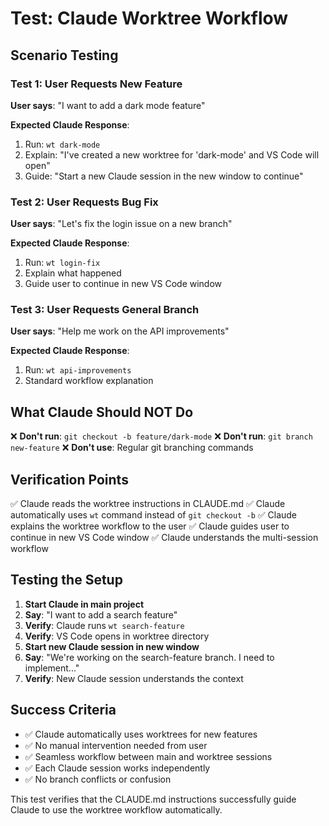 # Test: Claude Worktree Workflow

## Scenario Testing

### Test 1: User Requests New Feature

**User says**: "I want to add a dark mode feature"

**Expected Claude Response**:

1. Run: `wt dark-mode`
2. Explain: "I've created a new worktree for 'dark-mode' and VS Code will open"
3. Guide: "Start a new Claude session in the new window to continue"

### Test 2: User Requests Bug Fix

**User says**: "Let's fix the login issue on a new branch"

**Expected Claude Response**:

1. Run: `wt login-fix`
2. Explain what happened
3. Guide user to continue in new VS Code window

### Test 3: User Requests General Branch

**User says**: "Help me work on the API improvements"

**Expected Claude Response**:

1. Run: `wt api-improvements`
2. Standard workflow explanation

## What Claude Should NOT Do

❌ **Don't run**: `git checkout -b feature/dark-mode`
❌ **Don't run**: `git branch new-feature`
❌ **Don't use**: Regular git branching commands

## Verification Points

✅ Claude reads the worktree instructions in CLAUDE.md
✅ Claude automatically uses `wt` command instead of `git checkout -b`
✅ Claude explains the worktree workflow to the user
✅ Claude guides user to continue in new VS Code window
✅ Claude understands the multi-session workflow

## Testing the Setup

1. **Start Claude in main project**
2. **Say**: "I want to add a search feature"
3. **Verify**: Claude runs `wt search-feature`
4. **Verify**: VS Code opens in worktree directory
5. **Start new Claude session in new window**
6. **Say**: "We're working on the search-feature branch. I need to implement..."
7. **Verify**: New Claude session understands the context

## Success Criteria

- ✅ Claude automatically uses worktrees for new features
- ✅ No manual intervention needed from user
- ✅ Seamless workflow between main and worktree sessions
- ✅ Each Claude session works independently
- ✅ No branch conflicts or confusion

This test verifies that the CLAUDE.md instructions successfully guide Claude to use the worktree workflow automatically.
